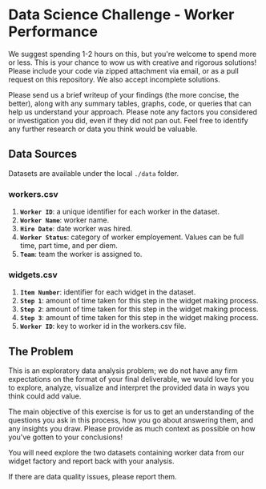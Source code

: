 # Data Science Challenge - Worker Performance
We suggest spending 1-2 hours on this, but you're welcome to spend more or less. This is your chance to wow us with creative and rigorous solutions! Please include your code via zipped attachment via email, or as a pull request on this repository. We also accept incomplete solutions.

Please send us a brief writeup of your findings (the more concise, the better), along with any summary tables, graphs, code, or queries that can help us understand your approach. Please note any factors you considered or investigation you did, even if they did not pan out. Feel free to identify any further research or data you think would be valuable.


## Data Sources
Datasets are available under the local `./data` folder.

### **workers.csv**
1. **`Worker ID`**: a unique identifier for each worker in the dataset.
2. **`Worker Name`**: worker name.
3. **`Hire Date`**: date worker was hired.
4. **`Worker Status`**: category of worker employement.  Values can be full time, part time, and per diem.
5. **`Team`**: team the worker is assigned to.

### **widgets.csv**

1. **`Item Number`**: identifier for each widget in the dataset.
2. **`Step 1`**: amount of time taken for this step in the widget making process.
3. **`Step 2`**: amount of time taken for this step in the widget making process.
4. **`Step 3`**: amount of time taken for this step in the widget making process.
5. **`Worker ID`**: key to worker id in the workers.csv file.



## The Problem
This is an exploratory data analysis problem; we do not have any firm expectations on the format of your final deliverable, we would love for you to explore, analyze, visualize and interpret the provided data in ways you think could add value.

The main objective of this exercise is for us to get an understanding of the questions you ask in this process, how you go about answering them, and any insights you draw. Please provide as much context as possible on how you've gotten to your conclusions!

You will need explore the two datasets containing worker data from our widget factory and report back with your analysis.

If there are data quality issues, please report them.



